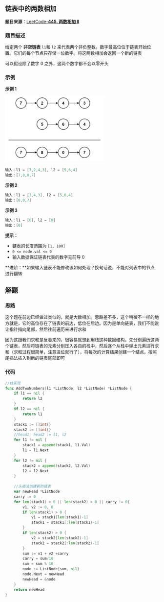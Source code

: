 
## 链表中的两数相加

**题目来源**：[LeetCode-**445. 两数相加 II**](https://leetcode-cn.com/problems/add-two-numbers-ii/)

### 题目描述

给定两个 **非空链表** `l1`和 `l2` 来代表两个非负整数。数字最高位位于链表开始位置。它们的每个节点只存储一位数字。将这两数相加会返回一个新的链表

可以假设除了数字 0 之外，这两个数字都不会以零开头

### 示例

**示例 1**

![image](https://github.com/Rain-Life/algorithm-go/blob/master/photos/HighFrequency/445/445-1.png)

```go
输入：l1 = [7,2,4,3], l2 = [5,6,4]
输出：[7,8,0,7]
```

**示例 2**

```go
输入：l1 = [2,4,3], l2 = [5,6,4]
输出：[8,0,7]
```

**示例 3**

```go
输入：l1 = [0], l2 = [0]
输出：[0]
```

**提示：**

- 链表的长度范围为 `[1, 100]`
- `0 <= node.val <= 9`
- 输入数据保证链表代表的数字无前导 0

**进阶：**如果输入链表不能修改该如何处理？换句话说，不能对列表中的节点进行翻转

## 解题

### **思路**

这个题在前边已经做过类似的，就是大数相加。思路差不多，这个稍微不一样的地方就是，它的高位存在了链表的前边，低位在后边。因为是单向链表，我们不能说让指针指向尾部，然后往前遍历来进行求和

因为这跟我们求和是反着来的，很容易就想到用栈这种数据结构。先分别遍历这两个链表，然后将链表的元素分别压入各自的栈中，然后逐个从栈中弹出元素进行求和（求和过程很简单，注意进位就行了），将每次的计算结果创建一个结点，按照尾插法插入到新的链表尾部即可

### **代码**

```go
//栈实现
func AddTwoNumbers(l1 *ListNode, l2 *ListNode) *ListNode {
	if l1 == nil {
		return l2
	}
	if l2 == nil {
		return l1
	}
	stack1 := []int{}
	stack2 := []int{}
	//head1, head2 := l1, l2
	for l1 != nil {
		stack1 = append(stack1, l1.Val)
		l1 = l1.Next
	}
	for l2 != nil {
		stack2 = append(stack2, l2.Val)
		l2 = l2.Next
	}

	//头插法创建新的链表
	var newHead *ListNode
	carry := 0
	for len(stack1) > 0 || len(stack2) > 0 || carry != 0{
		v1, v2 := 0, 0
		if len(stack1) > 0 {
			v1 = stack1[len(stack1)-1]
			stack1 = stack1[:len(stack1)-1]
		}
		if len(stack2) > 0 {
			v2 = stack2[len(stack2)-1]
			stack2 = stack2[:len(stack2)-1]
		}
		sum := v1 + v2 +carry
		carry = sum/10
		sum = sum % 10
		node := ListNode{sum, nil}
		node.Next = newHead
		newHead = &node
	}
	return newHead
}
```